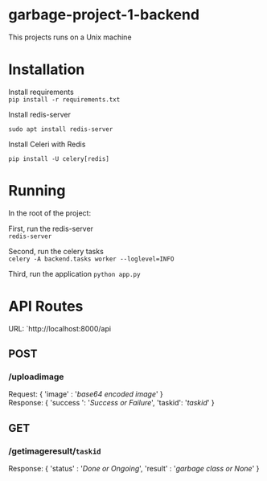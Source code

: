 # garbage-project-1-backend

This projects runs on a Unix machine

# Installation

  Install requirements <br>
  `pip install -r requirements.txt`
  
  Install redis-server <br>
  
 `sudo apt install redis-server`
    
  Install Celeri with Redis <br>
    
  `pip install -U celery[redis]`
    
# Running
  
  In the root of the project:
  
  First, run the redis-server <br>
  `redis-server`
  
  Second, run the celery tasks <br>
  `celery -A backend.tasks worker --loglevel=INFO`
  
  Third, run the application
  `python app.py`
  
# API Routes

  URL: `http://localhost:8000/api 
  
## POST

### /uploadimage 
  
  Request: { 'image' : '*base64 encoded image*' } <br>
  Response: { 'success ': '*Success or Failure*', 'taskid': '*taskid*' }
  
## GET

### /getimageresult/`taskid`

  Response: { 'status' : '*Done or Ongoing*', 'result' : '*garbage class or None*' }
  
